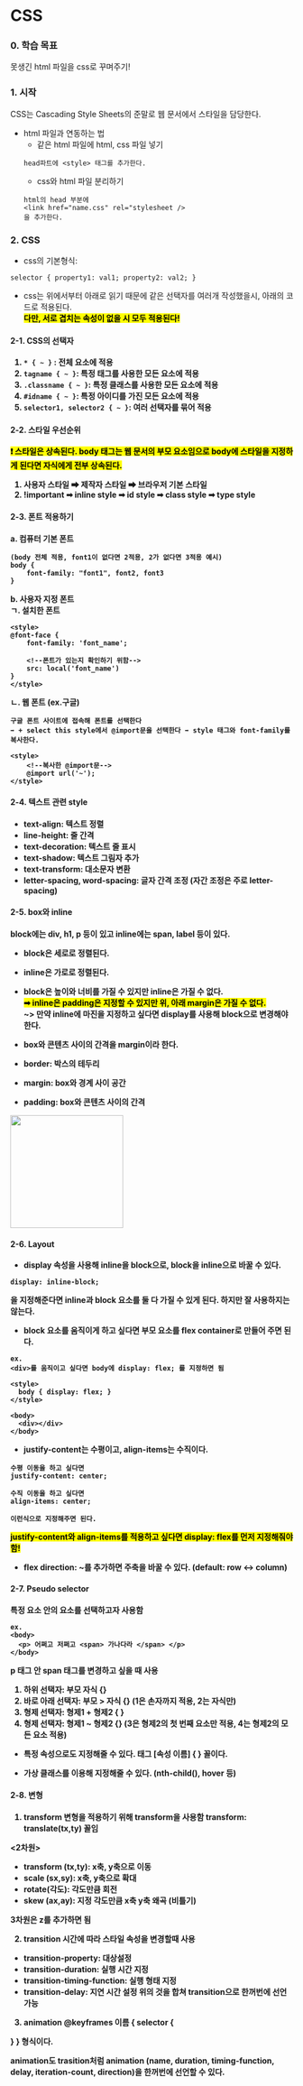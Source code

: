 # CSS

### 0. 학습 목표

못생긴 html 파일을 css로 꾸며주기!

### 1. 시작

CSS는 Cascading Style Sheets의 준말로
웹 문서에서 스타일을 담당한다.

- html 파일과 연동하는 법
  - 같은 html 파일에 html, css 파일 넣기
  ```
  head파트에 <style> 태그를 추가한다.
  ```
  - css와 html 파일 분리하기
  ```
  html의 head 부분에
  <link href="name.css" rel="stylesheet />
  을 추가한다.
  ```

### 2. CSS

- css의 기본형식:

```
selector { property1: val1; property2: val2; }
```

- css는 위에서부터 아래로 읽기 때문에 같은 선택자를 여러개 작성했을시, 아래의 코드로 적용된다. <br>
  <strong> <mark color: yellow> 다만, 서로 겹치는 속성이 없을 시 모두 적용된다!

#### 2-1. CSS의 선택자

1. `* { ~ }` : 전체 요소에 적용
2. `tagname { ~ }`: 특정 태그를 사용한 모든 요소에 적용
3. `.classname { ~ }`: 특정 클래스를 사용한 모든 요소에 적용
4. `#idname { ~ }`: 특정 아이디를 가진 모든 요소에 적용
5. `selector1, selector2 { ~ }`: 여러 선택자를 묶어 적용

#### 2-2. 스타일 우선순위

<mark>❗ 스타일은 상속된다. body 태그는 웹 문서의 부모 요소임으로 body에 스타일을 지정하게 된다면 자식에게 전부 상속된다.

1. 사용자 스타일 ➡ 제작자 스타일 ➡ 브라우저 기본 스타일
2. !important ➡ inline style ➡ id style ➡ class style ➡ type style

#### 2-3. 폰트 적용하기

a. 컴퓨터 기본 폰트

```
(body 전체 적용, font1이 없다면 2적용, 2가 없다면 3적용 예시)
body {
    font-family: "font1", font2, font3
}
```

b. 사용자 지정 폰트 <br>
ㄱ. 설치한 폰트

```
<style>
@font-face {
    font-family: 'font_name';

    <!--폰트가 있는지 확인하기 위함-->
    src: local('font_name')
}
</style>
```

ㄴ. 웹 폰트 (ex.구글)

```
구글 폰트 사이트에 접속해 폰트를 선택한다
➡ + select this style에서 @import문을 선택한다 ➡ style 태그와 font-family를 복사한다.

<style>
    <!--복사한 @import문-->
    @import url('~');
</style>
```

#### 2-4. 텍스트 관련 style

- text-align: 텍스트 정렬
- line-height: 줄 간격
- text-decoration: 텍스트 줄 표시
- text-shadow: 텍스트 그림자 추가
- text-transform: 대소문자 변환
- letter-spacing, word-spacing: 글자 간격 조정 (자간 조정은 주로 letter-spacing)

#### 2-5. box와 inline

block에는 div, h1, p 등이 있고 inline에는 span, label 등이 있다.

- block은 세로로 정렬된다.
- inline은 가로로 정렬된다.
- block은 높이와 너비를 가질 수 있지만 inline은 가질 수 없다. <br>
  <mark>➡ inline은 padding은 지정할 수 있지만 위, 아래 margin은 가질 수 없다.</mark> <br>
  ~> 만약 inline에 마진을 지정하고 싶다면 display를 사용해 block으로 변경해야 한다.

- box와 콘텐츠 사이의 간격을 margin이라 한다.
- border: 박스의 테두리
- margin: box와 경계 사이 공간
- padding: box와 콘텐츠 사이의 간격

<img src="https://img1.daumcdn.net/thumb/R1280x0/?scode=mtistory2&fname=https%3A%2F%2Fblog.kakaocdn.net%2Fdn%2FcI9Fp8%2FbtsEdWFlPKE%2Fiml4WdOGfzLSyVoWKcDGyK%2Fimg.png" width="200" height="200"/>

#### 2-6. Layout

- display 속성을 사용해 inline을 block으로, block을 inline으로 바꿀 수 있다.

```
display: inline-block;
```

을 지정해준다면 inline과 block 요소를 둘 다 가질 수 있게 된다.
하지만 잘 사용하지는 않는다.

- block 요소를 움직이게 하고 싶다면 부모 요소를 flex container로 만들어 주면 된다.

```
ex.
<div>를 움직이고 싶다면 body에 display: flex; 를 지정하면 됨

<style>
  body { display: flex; }
</style>

<body>
  <div></div>
</body>
```

- justify-content는 수평이고, align-items는 수직이다.

```
수평 이동을 하고 싶다면
justify-content: center;

수직 이동을 하고 싶다면
align-items: center;

이런식으로 지정해주면 된다.
```

<mark>justify-content와 align-items를 적용하고 싶다면 display: flex를 먼저 지정해줘야 함!

- flex direction: ~를 추가하면 주축을 바꿀 수 있다. (default: row ↔️ column)

#### 2-7. Pseudo selector

특정 요소 안의 요소를 선택하고자 사용함

```
ex.
<body>
  <p> 어쩌고 저쩌고 <span> 가나다라 </span> </p>
</body>
```

p 태그 안 span 태그를 변경하고 싶을 때 사용

1. 하위 선택자: 부모 자식 {}
2. 바로 아래 선택자: 부모 > 자식 {}
   (1은 손자까지 적용, 2는 자식만)
3. 형제 선택자: 형제1 + 형제2 { }
4. 형제 선택자: 형제1 ~ 형제2 {}
   (3은 형제2의 첫 번째 요소만 적용, 4는 형제2의 모든 요소 적용)

- 특정 속성으로도 지정해줄 수 있다.
  태그 [속성 이름] { } 꼴이다.

- 가상 클래스를 이용해 지정해줄 수 있다.
  (nth-child(), hover 등)

#### 2-8. 변형

1. transform
   변형을 적용하기 위해 transform을 사용함
   transform: translate(tx,ty) 꼴임

<2차원>

- transform (tx,ty): x축, y축으로 이동
- scale (sx,sy): x축, y축으로 확대
- rotate(각도): 각도만큼 회전
- skew (ax,ay): 지정 각도만큼 x축 y축 왜곡 (비틀기)

3차원은 z를 추가하면 됨

2. transition
   시간에 따라 스타일 속성을 변경할때 사용

- transition-property: 대상설정
- transition-duration: 실행 시간 지정
- transition-timing-function: 실행 형태 지정
- transition-delay: 지연 시간 설정
  위의 것을 합쳐 transition으로 한꺼번에 선언 가능

3. animation
   @keyframes 이름 {
   selector {

}
} 형식이다.

animation도 trasition처럼
animation (name, duration, timing-function, delay, iteration-count, direction)을 한꺼번에 선언할 수 있다.
